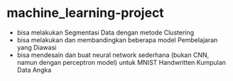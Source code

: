 # machine_learning-project
- bisa melakukan Segmentasi Data dengan metode Clustering 
- bisa melakukan dan membandingkan beberapa model Pembelajaran yang Diawasi 
- bisa mendesain dan buat neural network sederhana (bukan CNN, namun dengan perceptron model) untuk MNIST Handwritten Kumpulan Data Angka 
